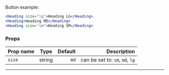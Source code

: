 Button example:

```jsx
<Heading size="lg">Heading LG</Heading>
<Heading>Heading MD</Heading>
<Heading size="sm">Heading SM</Heading>
```

### Props

| Prop name |  Type  | Default |                     Description |
| --------- | :----: | ------: | ------------------------------: |
| `size`    | string |    `md` | can be set to: `sm`, `md`, `lg` |

---
